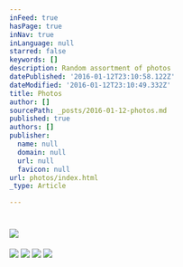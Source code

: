 ```yaml
---
inFeed: true
hasPage: true
inNav: true
inLanguage: null
starred: false
keywords: []
description: Random assortment of photos
datePublished: '2016-01-12T23:10:58.122Z'
dateModified: '2016-01-12T23:10:49.332Z'
title: Photos
author: []
sourcePath: _posts/2016-01-12-photos.md
published: true
authors: []
publisher:
  name: null
  domain: null
  url: null
  favicon: null
url: photos/index.html
_type: Article

---
```

# ![](https://the-grid-user-content.s3-us-west-2.amazonaws.com/672ababf-b9d1-47a4-99c5-faabbc839afe.jpg)
![](https://the-grid-user-content.s3-us-west-2.amazonaws.com/b242bb15-5791-4644-8753-523c5b1abb00.jpg)
![](https://the-grid-user-content.s3-us-west-2.amazonaws.com/f1f62503-386c-4e7a-842c-281e08758f12.jpg)
![](https://the-grid-user-content.s3-us-west-2.amazonaws.com/56c416b8-387e-4b5e-b890-543e41e5cded.jpg)
![](https://the-grid-user-content.s3-us-west-2.amazonaws.com/df5993f5-cc62-4507-a7c1-41bb93df6729.jpg)